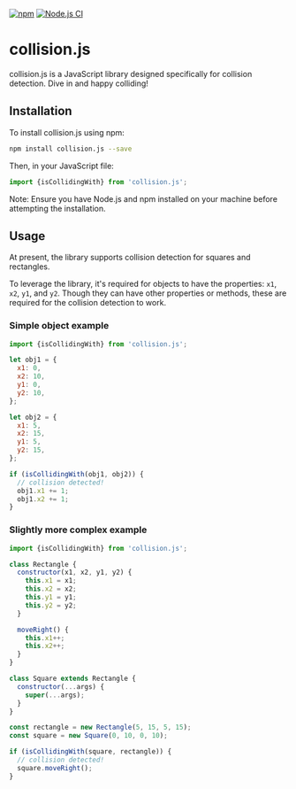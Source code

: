 [![npm](https://img.shields.io/npm/dw/collision.js.svg)](https://www.npmjs.com/package/collision.js) [![Node.js CI](https://github.com/jesselpalmer/collision.js/actions/workflows/nodejs-ci.yml/badge.svg)](https://github.com/jesselpalmer/collision.js/actions/workflows/nodejs-ci.yml/)

# collision.js

collision.js is a JavaScript library designed specifically for collision
detection. Dive in and happy colliding!

## Installation

To install collision.js using npm:

```bash
npm install collision.js --save
```

Then, in your JavaScript file:

```javascript
import {isCollidingWith} from 'collision.js';
```

Note: Ensure you have Node.js and npm installed on your machine before
attempting the installation.

## Usage

At present, the library supports collision detection for squares and rectangles.

To leverage the library, it's required for objects to have the properties:
`x1`, `x2`, `y1`, and `y2`. Though they can have other properties or methods,
these are required for the collision detection to work.

### Simple object example

```javascript
import {isCollidingWith} from 'collision.js';

let obj1 = {
  x1: 0,
  x2: 10,
  y1: 0,
  y2: 10,
};

let obj2 = {
  x1: 5,
  x2: 15,
  y1: 5,
  y2: 15,
};

if (isCollidingWith(obj1, obj2)) {
  // collision detected!
  obj1.x1 += 1;
  obj1.x2 += 1;
}
```

### Slightly more complex example

```javascript
import {isCollidingWith} from 'collision.js';

class Rectangle {
  constructor(x1, x2, y1, y2) {
    this.x1 = x1;
    this.x2 = x2;
    this.y1 = y1;
    this.y2 = y2;
  }

  moveRight() {
    this.x1++;
    this.x2++;
  }
}

class Square extends Rectangle {
  constructor(...args) {
    super(...args);
  }
}

const rectangle = new Rectangle(5, 15, 5, 15);
const square = new Square(0, 10, 0, 10);

if (isCollidingWith(square, rectangle)) {
  // collision detected!
  square.moveRight();
}
```

